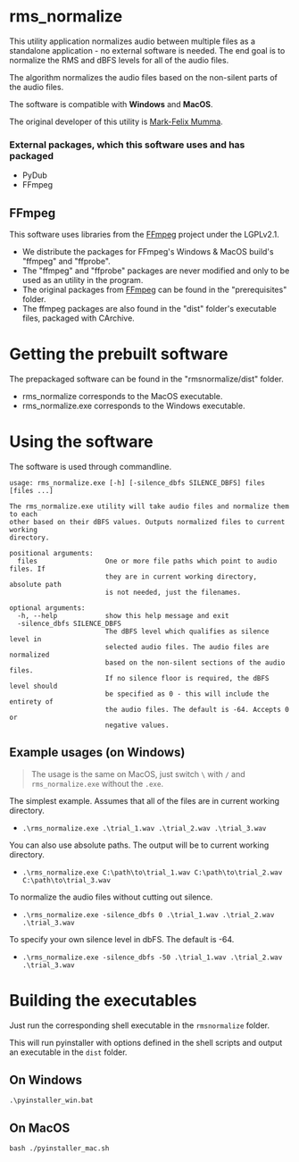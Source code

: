 # rms_normalize

This utility application normalizes audio between multiple files as a standalone application - no external software is needed.
The end goal is to normalize the RMS and dBFS levels for all of the audio files.

The algorithm normalizes the audio files based on the non-silent parts of the audio files.

The software is compatible with **Windows** and **MacOS**.

The original developer of this utility is <a href="https://github.com/Markxy/">Mark-Felix Mumma</a>.

### External packages, which this software uses and has packaged
  - PyDub
  - FFmpeg

## FFmpeg
This software uses libraries from the <a href=http://ffmpeg.org>FFmpeg</a> project under the LGPLv2.1.
  - We distribute the packages for FFmpeg's Windows & MacOS build's "ffmpeg" and "ffprobe".
  - The "ffmpeg" and "ffprobe" packages are never modified and only to be used as an utility in the program.
  - The original packages from <a href=http://ffmpeg.org>FFmpeg</a> can be found in the "prerequisites" folder.
  - The ffmpeg packages are also found in the "dist" folder's executable files, packaged with CArchive.

# Getting the prebuilt software
The prepackaged software can be found in the "rmsnormalize/dist" folder.
  - rms_normalize corresponds to the MacOS executable.
  - rms_normalize.exe corresponds to the Windows executable.
  
# Using the software
The software is used through commandline.

```
usage: rms_normalize.exe [-h] [-silence_dbfs SILENCE_DBFS] files [files ...]

The rms_normalize.exe utility will take audio files and normalize them to each
other based on their dBFS values. Outputs normalized files to current working
directory.

positional arguments:
  files                 One or more file paths which point to audio files. If
                        they are in current working directory, absolute path
                        is not needed, just the filenames.

optional arguments:
  -h, --help            show this help message and exit
  -silence_dbfs SILENCE_DBFS
                        The dBFS level which qualifies as silence level in
                        selected audio files. The audio files are normalized
                        based on the non-silent sections of the audio files.
                        If no silence floor is required, the dBFS level should
                        be specified as 0 - this will include the entirety of
                        the audio files. The default is -64. Accepts 0 or
                        negative values.
```
                        
## Example usages (on Windows)
> The usage is the same on MacOS, just switch `\` with `/` and `rms_normalize.exe` without the `.exe`.

The simplest example. Assumes that all of the files are in current working directory.

  - `.\rms_normalize.exe .\trial_1.wav .\trial_2.wav .\trial_3.wav`

You can also use absolute paths. The output will be to current working directory.

  - `.\rms_normalize.exe C:\path\to\trial_1.wav C:\path\to\trial_2.wav C:\path\to\trial_3.wav`

To normalize the audio files without cutting out silence.

  - `.\rms_normalize.exe -silence_dbfs 0 .\trial_1.wav .\trial_2.wav .\trial_3.wav`

To specify your own silence level in dbFS. The default is -64.

  - `.\rms_normalize.exe -silence_dbfs -50 .\trial_1.wav .\trial_2.wav .\trial_3.wav`

# Building the executables
Just run the corresponding shell executable in the `rmsnormalize` folder.

This will run pyinstaller with options defined in the shell scripts and output an executable in the `dist` folder.
## On Windows
```
.\pyinstaller_win.bat
```
## On MacOS
```
bash ./pyinstaller_mac.sh
```
